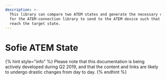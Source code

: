 ```yaml
---
description: >-
  This library can compare two ATEM states and generate the necessary commands
  for the ATEM-connection library to send to the ATEM device such that it will
  reach the target state.
---
```


# Sofie ATEM State

{% hint style="info" %}
Please note that this documentation is being actively developed during Q2 2019, and that the content and links are likely to undergo drastic changes from day to day.
{% endhint %}

